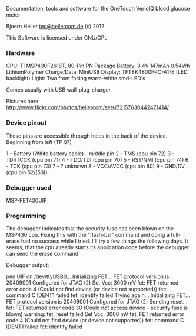 Documentation, tools and software for the OneTouch VerioIQ blood glucose meter

Bjoern Heller <tec@hellercom.de> (c) 2012

This Software is licensed under GNU/GPL


### Hardware ###

CPU: TI MSP430F2618T, 80-Pin PN Package
Battery: 3.4V 147mAh 0.54Wh LithiumPolymer
Charge/Data: MiniUSB
Display: TFT8K4800FPC-A1-E (LED backlight)
Light: Two front facing warm-white smd-LED's

Comes usually with USB wall-plug-charger.

Pictures here:
http://www.flickr.com/photos/hellercom/sets/72157630442471414/

### Device pinout ###

These pins are accessible through holes in the back of the device.
Beginning from left (TP 97)

1 - Battery (White battery cable) - middle pin
2 - TMS 	(cpu pin 72)
3 - TDI/TCCK	(cpu pin 71)
4 - TDO/TDI	(cpu pin 70)
5 - RST/NMI	(cpu pin 74)
6 - TCK		(cpu pin 73)
7 - ? unknown
8 - VCC/AVCC 	(cpu pin 80)
9 - GND/DV	(cpu pin 52/(53))

### Debugger used ###

MSP-FET430UIF

### Programming ###

The debugger indicates that the security fuse has been blown on the MSP430 cpu.
Fixing this with the "flash-bsl" command and doing a full-erase had no success
while I tried.
I'll try a few things the following days.
It seems, that the cpu already starts its application code before the debugger
can send the erase command.

Debugger output:


pen UIF on /dev/ttyUSB0...
Initializing FET...
FET protocol version is 20409001
Configured for JTAG (2)
Set Vcc: 3000 mV
fet: FET returned error code 4 (Could not find device (or device not supported))
fet: command C IDENT1 failed
fet: identify failed
Trying again...
Initializing FET...
FET protocol version is 20409001
Configured for JTAG (2)
Sending reset...
fet: FET returned error code 30 (Could not access device - security fuse is blown)
warning: fet: reset failed
Set Vcc: 3000 mV
fet: FET returned error code 4 (Could not find device (or device not supported))
fet: command C IDENT1 failed
fet: identify failed

###
